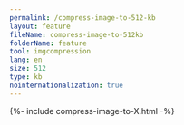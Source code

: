 ```yaml
---
permalink: /compress-image-to-512-kb
layout: feature
fileName: compress-image-to-512kb
folderName: feature
tool: imgcompression
lang: en
size: 512
type: kb
nointernationalization: true
---
```

{%- include compress-image-to-X.html -%}       
